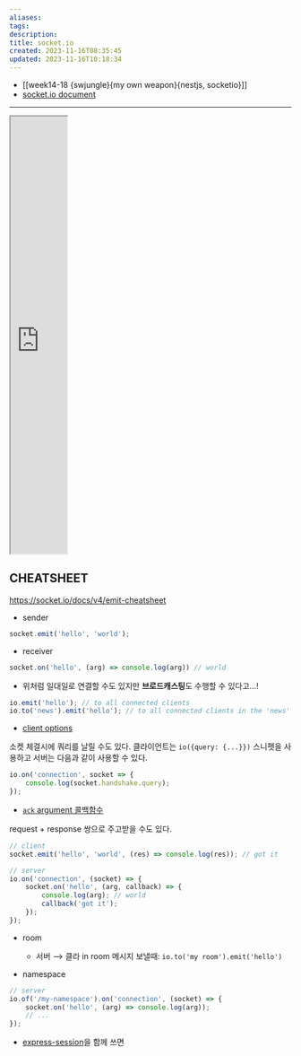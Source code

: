 ```yaml
---
aliases: 
tags: 
description:
title: socket.io
created: 2023-11-16T08:35:45
updated: 2023-11-16T10:18:34
---
```

- [[week14-18 {swjungle}{my own weapon}{nestjs, socketio}]]
- [socket.io document](https://socket.io/docs/v4/)
___
<iframe src="https://socket.io/images/logo.svg" allow="fullscreen" allowfullscreen="" style="height: 20%; width: 20%; aspect-ratio: 1 / 1;"></iframe>

## CHEATSHEET

<https://socket.io/docs/v4/emit-cheatsheet>

- sender

```js
socket.emit('hello', 'world');
```

- receiver

```js
socket.on('hello', (arg) => console.log(arg)) // world
```

- 위처럼 일대일로 연결할 수도 있지만 **브로드캐스팅**도 수행할 수 있다고...!

```js
io.emit('hello'); // to all connected clients
io.to('news').emit('hello'); // to all connected clients in the 'news' room
```

- [client options](https://socket.io/docs/v4/client-options/)

소켓 체결시에 쿼리를 날릴 수도 있다. 클라이언트는 `io({query: {...}})` 스니펫을 사용하고 서버는 다음과 같이 사용할 수 있다.

```js
io.on('connection', socket => {
	console.log(socket.handshake.query);
});
```

- [`ack` argument 콜백함수](https://socket.io/docs/v4/client-api/#socketemiteventname-args)

request + response 쌍으로 주고받을 수도 있다.

```js
// client
socket.emit('hello', 'world', (res) => console.log(res)); // got it
```

```js
// server
io.on('connection', (socket) => {
	socket.on('hello', (arg, callback) => {
		console.log(arg); // world
		callback('got it');
	});
});
```

- room
	- 서버 ⟶ 클라 in room 메시지 보낼때: `io.to('my room').emit('hello')`
 
- namespace

```js
// server
io.of('/my-namespace').on('connection', (socket) => {
	socket.on('hello', (arg) => console.log(arg));
	// ...
});
```

- [express-session](https://socket.io/how-to/use-with-express-session)을 함께 쓰면 
